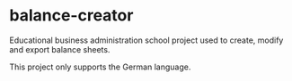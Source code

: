 # balance-creator

Educational business administration school project used to create, modify and export balance sheets.

This project only supports the German language.
